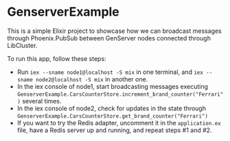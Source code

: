 # GenserverExample
This is a simple Elixir project to showcase how we can broadcast messages through Phoenix.PubSub between GenServer nodes connected through LibCluster.

To run this app, follow these steps:

  * Run `iex --sname node1@localhost -S mix` in one terminal, and `iex --sname node2@localhost -S mix` in another one.
  * In the iex console of node1, start broadcasting messages executing `GenserverExample.CarsCounterStore.increment_brand_counter("Ferrari")` several times.
  * In the iex console of node2, check for updates in the state through `GenserverExample.CarsCounterStore.get_brand_counter("Ferrari")`
  * If you want to try the Redis adapter, uncomment it in the `application.ex` file, have a Redis server up and running, and repeat steps #1 and #2.
